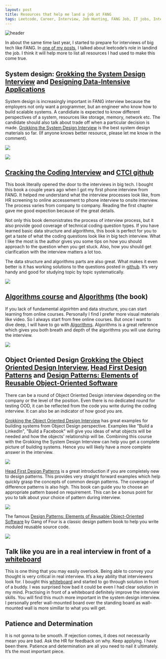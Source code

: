 ```yaml
---
layout: post
title: Resources that help me land a job at FANG
tags: Leetcode, Career, Interview, Job Hunting, FANG Job, IT jobs, Interview Books
---
```


![header](https://miro.medium.com/max/11232/0*WtJhB-PQkvFlzVpw)

In about the same time last year, I started to prepare for interviews of big tech like FANG. In [one of my posts](https://kylelix7.github.io/How-I-leetcode-for-6-months-and-land-a-job-at-Amazon/), I talked about leetcode’s role in landind the job. I think it will help more to list all resources I had used to make this come true.


## **System design**: [Grokking the System Design Interview](https://www.educative.io/courses/grokking-the-system-design-interview?aff=VEzk) and [Designing Data-Intensive Applications](https://amzn.to/3w3KfLK)


System design is increasingly important in FANG interview because the employers not only want a programmer, but an engineer who know how to build scalable systems. A candidiate is expected to know different perspectives of a system, resources like storage, memory, network etc. The candidate should also talk about trade off when a particular decision is made. [Grokking the System Design Interview](https://www.educative.io/courses/grokking-the-system-design-interview?aff=VEzk) is the best system design materials so far. (If anyone knows better resource, please let me know in the comment).

[<img src="/images/Grokking.JPG">](https://www.educative.io/courses/grokking-the-system-design-interview?aff=VEzk)

[<img src="/images/dataapp.jpg">](https://amzn.to/3w3KfLK)



## [Cracking the Coding Interview](https://amzn.to/3wa2cIE) and [CTCI github](https://github.com/careercup/CtCI-6th-Edition)


This book literally opened the door to the interviews in big tech. I bought this book a couple years ago when I got my first phone interview from FANG. It helped me understand what the interview processes look like, from HR screening to online accessement to phone interview to onsite interview. The process varies from company to company. Reading the first chapter gave me good expection because of the great details.


Not only this book demonistrates the process of interview process, but it also provide good coverage of technical coding question types. If you have learned basic data structure and algorithms, this book is perfect for you to get a taste of what the coding questions look like in big tech interview. What I like the most is the author gives you some tips on how you should approach to the question when you get stuck. Also, how you should get clarification with the interview matters a lot too.


The data structure and algorithms parts are also great. What makes it even better is it has working solutions to the questions posted in [github](https://github.com/careercup/CtCI-6th-Edition). It’s very handy and good for studying topic by topic systematically.


[<img src="/images/ctci.jpg">](https://amzn.to/3wa2cIE)

## [Algorithms course](https://www.coursera.org/learn/algorithms-part1) and [Algorithms](https://amzn.to/3weYKwF) (the book)


If you lack of fundamental algoirhtm and data structure, you can start learning from online courses. Personally I find I prefer more visual materials like video. So I always start from free online courses. But once I want to dive deep, I will have to go with [Algorithms](https://amzn.to/3weYKwF). Algorithms is a great reference which gives you both breath and depth of the algorithms you will use during the interview.


[<img src="/images/algo.jpg">](https://amzn.to/3weYKwF)

## **Object Oriented Design** [Grokking the Object Oriented Design Interview](https://www.educative.io/courses/grokking-the-object-oriented-design-interview?aff=VEzk), [Head First Design Patterns](https://amzn.to/3fphxyr) and [Design Patterns: Elements of Reusable Object-Oriented Software](https://amzn.to/3uUPyx1)


There can be a round of Object Oriented Design interview depending on the company or the level of the position. Even there is no dedicated round for testing OOD, it can be reflected from the code you write during the coding interview. It can also be an indicator of how good you are. 


[Grokking the Object Oriented Design Interview](https://www.educative.io/courses/grokking-the-object-oriented-design-interview?aff=VEzk) has great examples for building systems from Object Design perspective. Examples like "Build a LinkedIn", "Build a Facebook" will give you ideas of what objects will be needed and how the objects' relationship will be. Combining this course with the Grokking the System Design Interview can help you get a complete picture of building systems. Hence you will likely have a more complete answer in the interview.

[<img src="/images/Grokking-OOD.png">](https://www.educative.io/courses/grokking-the-object-oriented-design-interview?aff=VEzk)


[Head First Design Patterns](https://amzn.to/3fphxyr) is a great introduction if you are completely new to design patterns. This provides very straight forward examples which help quickly grasp the concepts of common design patterns. The coverage of difference patterns is also high. This book can guide you to choose an appropriate pattern based on requirement. This can be a bonus point for you to talk about your choice of pattern during interview.

[<img src="/images/headfirst.jpg">](https://amzn.to/3fphxyr)

The famous [Design Patterns: Elements of Reusable Object-Oriented Software](https://amzn.to/3uUPyx1) by Gang of Four is a classic design pattern book to help you write moduled reusable source code.


[<img src="/images/designpattern.jpg">](https://amzn.to/3uUPyx1)


## Talk like you are in a real interview in front of a [whiteboard](https://amzn.to/2RY05J6)


This is one thing that you may easily overlook. Being able to convey your thought is very critical in real interview. It’s a key ability that interviewers look for. I bought this [whiteboard](https://amzn.to/2RY05J6) and started to go through solution in front of a buddy. I was surprised how bad it could be even I had clear solution in my mind. Practising in front of a whiteboard definitely improve the interview skills. You will find this much more important in the system design interview. I personally prefer wall-mounted board over the standing board as wall-mounted wall is more simillar to what you will get.

## Patience and Determination


It is not gonna to be smooth. If rejection comes, it does not necessarily mean you are bad. Ask the HR for feedback on why. Keep applying. I have been there. Patience and determination are all you need to nail it ultimately. It’s the most important piece.
